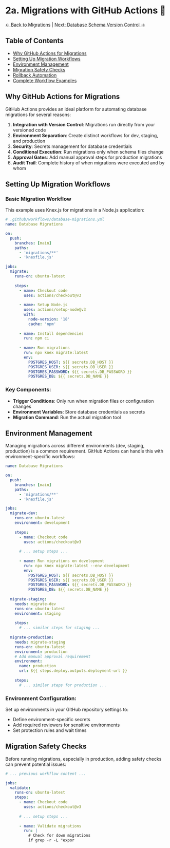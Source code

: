 # 2a. Migrations with GitHub Actions 🔄

[<- Back to Migrations](./02-migrations.md) | [Next: Database Schema Version Control ->](./02b-database-schema-version-control.md)

## Table of Contents
- [Why GitHub Actions for Migrations](#why-github-actions-for-migrations)
- [Setting Up Migration Workflows](#setting-up-migration-workflows)
- [Environment Management](#environment-management)
- [Migration Safety Checks](#migration-safety-checks)
- [Rollback Automation](#rollback-automation)
- [Complete Workflow Examples](#complete-workflow-examples)

## Why GitHub Actions for Migrations

GitHub Actions provides an ideal platform for automating database migrations for several reasons:

1. **Integration with Version Control**: Migrations run directly from your versioned code
2. **Environment Separation**: Create distinct workflows for dev, staging, and production
3. **Security**: Secrets management for database credentials
4. **Conditional Execution**: Run migrations only when schema files change
5. **Approval Gates**: Add manual approval steps for production migrations
6. **Audit Trail**: Complete history of when migrations were executed and by whom

## Setting Up Migration Workflows

### Basic Migration Workflow

This example uses Knex.js for migrations in a Node.js application:

```yaml
# .github/workflows/database-migrations.yml
name: Database Migrations

on:
  push:
    branches: [main]
    paths:
      - 'migrations/**'
      - 'knexfile.js'

jobs:
  migrate:
    runs-on: ubuntu-latest
    
    steps:
      - name: Checkout code
        uses: actions/checkout@v3
      
      - name: Setup Node.js
        uses: actions/setup-node@v3
        with:
          node-version: '18'
          cache: 'npm'
      
      - name: Install dependencies
        run: npm ci
      
      - name: Run migrations
        run: npx knex migrate:latest
        env:
          POSTGRES_HOST: ${{ secrets.DB_HOST }}
          POSTGRES_USER: ${{ secrets.DB_USER }}
          POSTGRES_PASSWORD: ${{ secrets.DB_PASSWORD }}
          POSTGRES_DB: ${{ secrets.DB_NAME }}
```

### Key Components:

- **Trigger Conditions**: Only run when migration files or configuration changes
- **Environment Variables**: Store database credentials as secrets
- **Migration Command**: Run the actual migration tool

## Environment Management

Managing migrations across different environments (dev, staging, production) is a common requirement. GitHub Actions can handle this with environment-specific workflows:

```yaml
name: Database Migrations

on:
  push:
    branches: [main]
    paths:
      - 'migrations/**'
      - 'knexfile.js'

jobs:
  migrate-dev:
    runs-on: ubuntu-latest
    environment: development
    
    steps:
      - name: Checkout code
        uses: actions/checkout@v3
      
      # ... setup steps ...
      
      - name: Run migrations on development
        run: npx knex migrate:latest --env development
        env:
          POSTGRES_HOST: ${{ secrets.DB_HOST }}
          POSTGRES_USER: ${{ secrets.DB_USER }}
          POSTGRES_PASSWORD: ${{ secrets.DB_PASSWORD }}
          POSTGRES_DB: ${{ secrets.DB_NAME }}
  
  migrate-staging:
    needs: migrate-dev
    runs-on: ubuntu-latest
    environment: staging
    
    steps:
      # ... similar steps for staging ...
  
  migrate-production:
    needs: migrate-staging
    runs-on: ubuntu-latest
    environment: production
    # Add manual approval requirement
    environment:
      name: production
      url: ${{ steps.deploy.outputs.deployment-url }}
    
    steps:
      # ... similar steps for production ...
```

### Environment Configuration:

Set up environments in your GitHub repository settings to:
- Define environment-specific secrets
- Add required reviewers for sensitive environments
- Set protection rules and wait times

## Migration Safety Checks

Before running migrations, especially in production, adding safety checks can prevent potential issues:

```yaml
# ... previous workflow content ...

jobs:
  validate:
    runs-on: ubuntu-latest
    steps:
      - name: Checkout code
        uses: actions/checkout@v3
      
      # ... setup steps ...
      
      - name: Validate migrations
        run: |
          # Check for down migrations
          if grep -r -L "expor